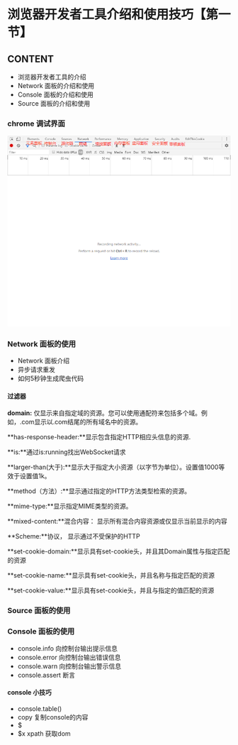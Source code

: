 # 浏览器开发者工具介绍和使用技巧【第一节】

## CONTENT

- 浏览器开发者工具的介绍
- Network 面板的介绍和使用
- Console 面板的介绍和使用
- Source 面板的介绍和使用

### chrome 调试界面

![table.png](./images/table.png)

### Network 面板的使用

- Network 面板介绍
- 异步请求重发
- 如何5秒钟生成爬虫代码

#### 过滤器

**domain:** 仅显示来自指定域的资源。您可以使用通配符来包括多个域。例如，.com显示以.com结尾的所有域名中的资源。

**has-response-header:**显示包含指定HTTP相应头信息的资源.

**is:**通过is:running找出WebSocket请求

**larger-than(大于):**显示大于指定大小资源（以字节为单位）。设置值1000等效于设置值1k。

**method（方法）:**显示通过指定的HTTP方法类型检索的资源。

**mime-type:**显示指定MIME类型的资源。

**mixed-content:**混合内容： 显示所有混合内容资源或仅显示当前显示的内容

**Scheme:**协议， 显示通过不受保护的HTTP

**set-cookie-domain:**显示具有set-cookie头，并且其Domain属性与指定匹配的资源

**set-cookie-name:**显示具有set-cookie头，并且名称与指定匹配的资源

**set-cookie-value:**显示具有set-cookie头，并且与指定的值匹配的资源


### Source 面板的使用

### Console 面板的使用

- console.info 向控制台输出提示信息
- console.error 向控制台输出错误信息
- console.warn 向控制台输出警示信息
- console.assert 断言

#### console 小技巧

- console.table()
- copy 复制console的内容
- $
- $x xpath 获取dom